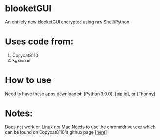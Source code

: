 # blooketGUI
An entirely new blooketGUI encrypted using raw Shell/Python

# Uses code from:
1) Copycat8110
2) kgsensei

# How to use
Need to have these apps downloaded: [Python 3.0.0], [pip.io], or [Thonny]
# Notes:
Does not work on Linux nor Mac
Needs to use the chromedriver.exe which can be found on Copycat8110's github page [[here]([url](https://raw.githubusercontent.com/Copycat8110/Blooket-Hack-GUI/main/chromedriver.exe))]
